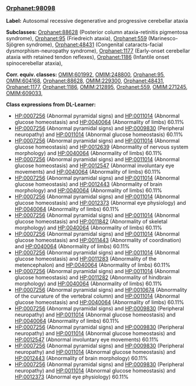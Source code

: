 
### [Orphanet:98098](http://www.orpha.net/ORDO/Orphanet_98098)
**Label:** Autosomal recessive degenerative and progressive cerebellar ataxia

**Subclasses:** [Orphanet:88628](http://www.orpha.net/ORDO/Orphanet_88628) (Posterior column ataxia-retinitis pigmentosa syndrome), [Orphanet:95](http://www.orpha.net/ORDO/Orphanet_95) (Friedreich ataxia), [Orphanet:559](http://www.orpha.net/ORDO/Orphanet_559) (Marinesco-Sjögren syndrome), [Orphanet:48431](http://www.orpha.net/ORDO/Orphanet_48431) (Congenital cataracts-facial dysmorphism-neuropathy syndrome), [Orphanet:1177](http://www.orpha.net/ORDO/Orphanet_1177) (Early-onset cerebellar ataxia with retained tendon reflexes), [Orphanet:1186](http://www.orpha.net/ORDO/Orphanet_1186) (Infantile onset spinocerebellar ataxia), 

**Corr. equiv. classes:** [OMIM:601992](http://purl.obolibrary.org/obo/OMIM_601992), [OMIM:248800](http://purl.obolibrary.org/obo/OMIM_248800), [Orphanet:95](http://www.orpha.net/ORDO/Orphanet_95), [OMIM:604168](http://purl.obolibrary.org/obo/OMIM_604168), [Orphanet:88628](http://www.orpha.net/ORDO/Orphanet_88628), [OMIM:229300](http://purl.obolibrary.org/obo/OMIM_229300), [Orphanet:48431](http://www.orpha.net/ORDO/Orphanet_48431), [Orphanet:1177](http://www.orpha.net/ORDO/Orphanet_1177), [Orphanet:1186](http://www.orpha.net/ORDO/Orphanet_1186), [OMIM:212895](http://purl.obolibrary.org/obo/OMIM_212895), [Orphanet:559](http://www.orpha.net/ORDO/Orphanet_559), [OMIM:271245](http://purl.obolibrary.org/obo/OMIM_271245), [OMIM:609033](http://purl.obolibrary.org/obo/OMIM_609033), 

**Class expressions from DL-Learner:**

- [HP:0007256](http://purl.obolibrary.org/obo/HP_0007256) (Abnormal pyramidal signs) and [HP:0011014](http://purl.obolibrary.org/obo/HP_0011014) (Abnormal glucose homeostasis) and [HP:0040064](http://purl.obolibrary.org/obo/HP_0040064) (Abnormality of limbs) 60.11%
- [HP:0007256](http://purl.obolibrary.org/obo/HP_0007256) (Abnormal pyramidal signs) and [HP:0009830](http://purl.obolibrary.org/obo/HP_0009830) (Peripheral neuropathy) and [HP:0011014](http://purl.obolibrary.org/obo/HP_0011014) (Abnormal glucose homeostasis) 60.11%
- [HP:0007256](http://purl.obolibrary.org/obo/HP_0007256) (Abnormal pyramidal signs) and [HP:0011014](http://purl.obolibrary.org/obo/HP_0011014) (Abnormal glucose homeostasis) and [HP:0012639](http://purl.obolibrary.org/obo/HP_0012639) (Abnormality of nervous system morphology) and [HP:0040064](http://purl.obolibrary.org/obo/HP_0040064) (Abnormality of limbs) 60.11%
- [HP:0007256](http://purl.obolibrary.org/obo/HP_0007256) (Abnormal pyramidal signs) and [HP:0011014](http://purl.obolibrary.org/obo/HP_0011014) (Abnormal glucose homeostasis) and [HP:0012547](http://purl.obolibrary.org/obo/HP_0012547) (Abnormal involuntary eye movements) and [HP:0040064](http://purl.obolibrary.org/obo/HP_0040064) (Abnormality of limbs) 60.11%
- [HP:0007256](http://purl.obolibrary.org/obo/HP_0007256) (Abnormal pyramidal signs) and [HP:0011014](http://purl.obolibrary.org/obo/HP_0011014) (Abnormal glucose homeostasis) and [HP:0012443](http://purl.obolibrary.org/obo/HP_0012443) (Abnormality of brain morphology) and [HP:0040064](http://purl.obolibrary.org/obo/HP_0040064) (Abnormality of limbs) 60.11%
- [HP:0007256](http://purl.obolibrary.org/obo/HP_0007256) (Abnormal pyramidal signs) and [HP:0011014](http://purl.obolibrary.org/obo/HP_0011014) (Abnormal glucose homeostasis) and [HP:0012373](http://purl.obolibrary.org/obo/HP_0012373) (Abnormal eye physiology) and [HP:0040064](http://purl.obolibrary.org/obo/HP_0040064) (Abnormality of limbs) 60.11%
- [HP:0007256](http://purl.obolibrary.org/obo/HP_0007256) (Abnormal pyramidal signs) and [HP:0011014](http://purl.obolibrary.org/obo/HP_0011014) (Abnormal glucose homeostasis) and [HP:0011842](http://purl.obolibrary.org/obo/HP_0011842) (Abnormality of skeletal morphology) and [HP:0040064](http://purl.obolibrary.org/obo/HP_0040064) (Abnormality of limbs) 60.11%
- [HP:0007256](http://purl.obolibrary.org/obo/HP_0007256) (Abnormal pyramidal signs) and [HP:0011014](http://purl.obolibrary.org/obo/HP_0011014) (Abnormal glucose homeostasis) and [HP:0011443](http://purl.obolibrary.org/obo/HP_0011443) (Abnormality of coordination) and [HP:0040064](http://purl.obolibrary.org/obo/HP_0040064) (Abnormality of limbs) 60.11%
- [HP:0007256](http://purl.obolibrary.org/obo/HP_0007256) (Abnormal pyramidal signs) and [HP:0011014](http://purl.obolibrary.org/obo/HP_0011014) (Abnormal glucose homeostasis) and [HP:0011283](http://purl.obolibrary.org/obo/HP_0011283) (Abnormality of the metencephalon) and [HP:0040064](http://purl.obolibrary.org/obo/HP_0040064) (Abnormality of limbs) 60.11%
- [HP:0007256](http://purl.obolibrary.org/obo/HP_0007256) (Abnormal pyramidal signs) and [HP:0011014](http://purl.obolibrary.org/obo/HP_0011014) (Abnormal glucose homeostasis) and [HP:0011282](http://purl.obolibrary.org/obo/HP_0011282) (Abnormality of hindbrain morphology) and [HP:0040064](http://purl.obolibrary.org/obo/HP_0040064) (Abnormality of limbs) 60.11%
- [HP:0007256](http://purl.obolibrary.org/obo/HP_0007256) (Abnormal pyramidal signs) and [HP:0010674](http://purl.obolibrary.org/obo/HP_0010674) (Abnormality of the curvature of the vertebral column) and [HP:0011014](http://purl.obolibrary.org/obo/HP_0011014) (Abnormal glucose homeostasis) and [HP:0040064](http://purl.obolibrary.org/obo/HP_0040064) (Abnormality of limbs) 60.11%
- [HP:0007256](http://purl.obolibrary.org/obo/HP_0007256) (Abnormal pyramidal signs) and [HP:0009830](http://purl.obolibrary.org/obo/HP_0009830) (Peripheral neuropathy) and [HP:0011014](http://purl.obolibrary.org/obo/HP_0011014) (Abnormal glucose homeostasis) and [HP:0040064](http://purl.obolibrary.org/obo/HP_0040064) (Abnormality of limbs) 60.11%
- [HP:0007256](http://purl.obolibrary.org/obo/HP_0007256) (Abnormal pyramidal signs) and [HP:0009830](http://purl.obolibrary.org/obo/HP_0009830) (Peripheral neuropathy) and [HP:0011014](http://purl.obolibrary.org/obo/HP_0011014) (Abnormal glucose homeostasis) and [HP:0012547](http://purl.obolibrary.org/obo/HP_0012547) (Abnormal involuntary eye movements) 60.11%
- [HP:0007256](http://purl.obolibrary.org/obo/HP_0007256) (Abnormal pyramidal signs) and [HP:0009830](http://purl.obolibrary.org/obo/HP_0009830) (Peripheral neuropathy) and [HP:0011014](http://purl.obolibrary.org/obo/HP_0011014) (Abnormal glucose homeostasis) and [HP:0012443](http://purl.obolibrary.org/obo/HP_0012443) (Abnormality of brain morphology) 60.11%
- [HP:0007256](http://purl.obolibrary.org/obo/HP_0007256) (Abnormal pyramidal signs) and [HP:0009830](http://purl.obolibrary.org/obo/HP_0009830) (Peripheral neuropathy) and [HP:0011014](http://purl.obolibrary.org/obo/HP_0011014) (Abnormal glucose homeostasis) and [HP:0012373](http://purl.obolibrary.org/obo/HP_0012373) (Abnormal eye physiology) 60.11%


